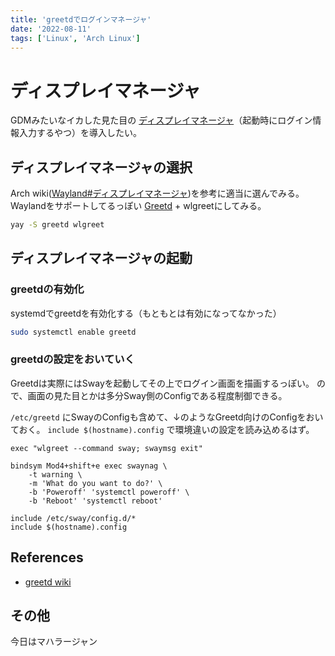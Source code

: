 ```yaml
---
title: 'greetdでログインマネージャ'
date: '2022-08-11'
tags: ['Linux', 'Arch Linux']
---
```


ディスプレイマネージャ
===================

GDMみたいなイカした見た目の [ディスプレイマネージャ](https://wiki.archlinux.jp/index.php/%E3%83%87%E3%82%A3%E3%82%B9%E3%83%97%E3%83%AC%E3%82%A4%E3%83%9E%E3%83%8D%E3%83%BC%E3%82%B8%E3%83%A3)（起動時にログイン情報入力するやつ）を導入したい。


ディスプレイマネージャの選択
------------------------

Arch wiki([Wayland#ディスプレイマネージャ](https://wiki.archlinux.jp/index.php/Wayland#.E3.83.87.E3.82.A3.E3.82.B9.E3.83.97.E3.83.AC.E3.82.A4.E3.83.9E.E3.83.8D.E3.83.BC.E3.82.B8.E3.83.A3))を参考に適当に選んでみる。Waylandをサポートしてるっぽい [Greetd](https://wiki.archlinux.jp/index.php/Greetd) + wlgreetにしてみる。


```bash
yay -S greetd wlgreet
```

ディスプレイマネージャの起動
-----------------------

### greetdの有効化

systemdでgreetdを有効化する（もともとは有効になってなかった）

```bash
sudo systemctl enable greetd
```

### greetdの設定をおいていく

Greetdは実際にはSwayを起動してその上でログイン画面を描画するっぽい。
ので、画面の見た目とかは多分Sway側のConfigである程度制御できる。

`/etc/greetd` にSwayのConfigも含めて、↓のようなGreetd向けのConfigをおいておく。 `include $(hostname).config` で環境違いの設定を読み込めるはず。

```
exec "wlgreet --command sway; swaymsg exit"

bindsym Mod4+shift+e exec swaynag \
	-t warning \
	-m 'What do you want to do?' \
	-b 'Poweroff' 'systemctl poweroff' \
	-b 'Reboot' 'systemctl reboot'

include /etc/sway/config.d/*
include $(hostname).config
```

References
----------

* [greetd wiki](https://man.sr.ht/~kennylevinsen/greetd/)

その他
------

今日はマハラージャン
